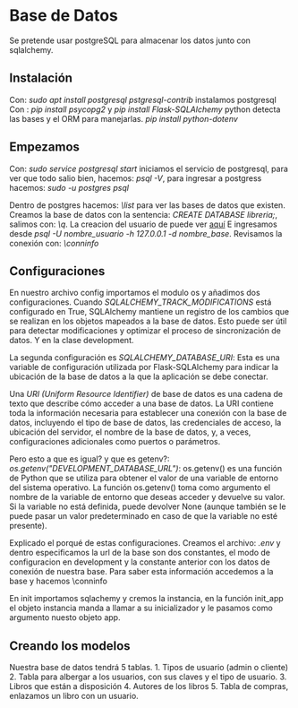 # Base de Datos
Se pretende usar postgreSQL para almacenar los datos junto con sqlalchemy.

## Instalación
Con: _sudo apt install postgresql pstgresql-contrib_ instalamos postgresql
Con : _pip install psycopg2_ y _pip install Flask-SQLAlchemy_ python detecta las bases y el ORM para manejarlas.
_pip install python-dotenv_

## Empezamos
Con: _sudo service postgresql start_ iniciamos el servicio de postgresql, para ver que todo salio bien, hacemos: _psql -V_, para ingresar a postgress hacemos: _sudo -u postgres psql_ 

Dentro de postgres hacemos: _\list_ para ver las bases de datos que existen. Creamos la base de datos con la sentencia: _CREATE DATABASE libreria;_, salimos con: _\q_. La creacion del usuario de puede ver [aquí]() E ingresamos desde *psql -U nombre_usuario -h 127.0.0.1 -d nombre_base*. Revisamos la conexión con: _\conninfo_

## Configuraciones
En nuestro archivo config importamos el modulo os y añadimos dos configuraciones. Cuando *SQLALCHEMY_TRACK_MODIFICATIONS* está configurado en True, SQLAlchemy mantiene un registro de los cambios que se realizan en los objetos mapeados a la base de datos. Esto puede ser útil para detectar modificaciones y optimizar el proceso de sincronización de datos. Y en la clase development.

La segunda configuración es *SQLALCHEMY_DATABASE_URI*: Esta es una variable de configuración utilizada por Flask-SQLAlchemy para indicar la ubicación de la base de datos a la que la aplicación se debe conectar.

Una *URI (Uniform Resource Identifier)* de base de datos es una cadena de texto que describe cómo acceder a una base de datos. La URI contiene toda la información necesaria para establecer una conexión con la base de datos, incluyendo el tipo de base de datos, las credenciales de acceso, la ubicación del servidor, el nombre de la base de datos, y, a veces, configuraciones adicionales como puertos o parámetros.

Pero esto a que es igual? y que es getenv?: *os.getenv("DEVELOPMENT_DATABASE_URL")*: os.getenv() es una función de Python que se utiliza para obtener el valor de una variable de entorno del sistema operativo. La función os.getenv() toma como argumento el nombre de la variable de entorno que deseas acceder y devuelve su valor. Si la variable no está definida, puede devolver None (aunque también se le puede pasar un valor predeterminado en caso de que la variable no esté presente).

Explicado el porqué de estas configuraciones. Creamos el archivo: _.env_ y dentro especificamos la url de la base son dos constantes, el modo de configuracion en development y la constante anterior con los datos de conexión de nuestra base. Para saber esta información accedemos a la base y hacemos \conninfo

En init importamos sqlachemy y cremos la instancia, en la función init_app el objeto instancia manda a llamar a su inicializador y le pasamos como argumento nuesto objeto app.

## Creando los modelos
Nuestra base de datos tendrá 5 tablas. 1. Tipos de usuario (admin o cliente) 2. Tabla para albergar a los usuarios, con sus claves y el tipo de usuario. 3. Libros que están a disposición 4. Autores de los libros 5. Tabla de compras, enlazamos un libro con un usuario.

